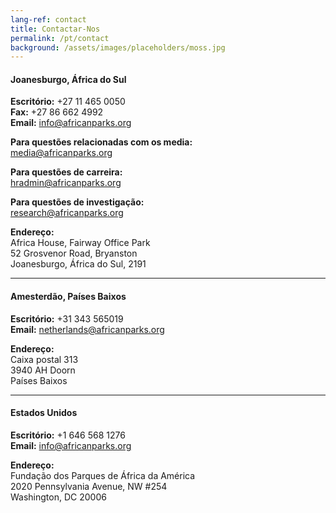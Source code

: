 ```yaml
---
lang-ref: contact
title: Contactar-Nos
permalink: /pt/contact
background: /assets/images/placeholders/moss.jpg
---
```



#### Joanesburgo, África do Sul  
**Escritório:** +27 11 465 0050  
**Fax:** +27 86 662 4992  
**Email:** [info@africanparks.org](mailto:info@africanparks.org)  

**Para questões relacionadas com os media:**  
[media@africanparks.org](mailto:media@africanparks.org)  

**Para questões de carreira:**  
[hradmin@africanparks.org](mailto:hradmin@africanparks.org)  

**Para questões de investigação:**  
[research@africanparks.org](mailto:research@africanparks.org)  

**Endereço:**  
Africa House, Fairway Office Park  
52 Grosvenor Road, Bryanston  
Joanesburgo, África do Sul, 2191  

---

#### Amesterdão, Países Baixos  
**Escritório:** +31 343 565019  
**Email:** [netherlands@africanparks.org](mailto:netherlands@africanparks.org)  

**Endereço:**  
Caixa postal 313  
3940 AH Doorn  
Países Baixos  

---

#### Estados Unidos  
**Escritório:** +1 646 568 1276  
**Email:** [info@africanparks.org](mailto:info@africanparks.org)  

**Endereço:**  
Fundação dos Parques de África da América  
2020 Pennsylvania Avenue, NW #254  
Washington, DC 20006

